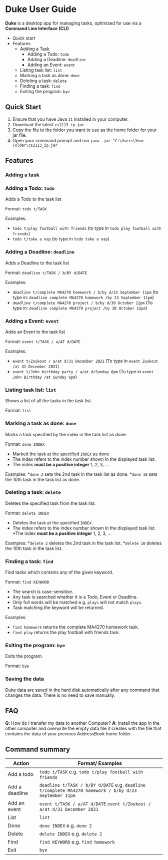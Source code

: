 # Duke User Guide

**Duke** is a desktop app for managing tasks, optimized for use via a
**Command Line Interface (CLI)**

* Quick start
* Features
    * Adding a Task
        * Adding a Todo: ```todo```
        * Adding a Deadline: ```deadline```
        * Adding an Event: ```event```
    * Listing task list: ```list```
    * Marking a task as done: ```done```
    * Deleting a task: ```delete```
    * Finding a task: ```find```
    * Exiting the program: ```bye```

## Quick Start
1. Ensure that you have Java ```11``` installed in your computer.
1. Download the latest ```cs2113_ip.jar```.
1. Copy the file to the folder you want to use as the home folder for your jar file.
1. Open your command prompt and run ```java -jar "C:\Users\Your Folder\cs2113_ip.jar```

## Features

### Adding a task

### Adding a Todo: ```todo```

Adds a Todo to the task list

Format: ```todo t/TASK```

Examples:
* ```todo t/play football with friends```
(to type in ```todo play football with friends```)
* ```todo t/take a nap```
(to type in ```todo take a nap```)

### Adding a Deadline: ```deadline```

Adds a Deadline to the task list

Format: ```deadline t/TASK / b/BY d/DATE```

Examples:
* ```deadline t/complete MA4270 homework / b/by d/23 September 11pm``` 
(to type in: ```deadline complete MA4270 homework /by 23 September 11pm```)
* ```deadline t/complete MA4270 project / b/by d/30 October 12pm```
(To type in: ```deadline complete MA4270 project /by 30 October 12pm```)

### Adding a Event: ```event```

Adds an Event to the task list

Format: ```event t/TASK / a/AT d/DATE```

Examples:
* ```event t/Zoukout / a/at d/31 December 2021```
(To type in ```event Zoukout /at 31 December 2021```)
* ```event t/John birthday party / a/at d/Sunday 6pm```
(To type in ```event John Birthday /at Sunday 6pm```)

### Listing task list: ```list```

Shows a list of all the tasks in the task list.

Format: ```list```

### Marking a task as done: ```done```

Marks a task specified by the index in the task list as done.

Format: ```done INDEX```

* Marked the task at the specified ```INDEX``` as done
* The index refers to the index number shown in the displayed task list.
* The index **must be a positive integer** 1, 2, 3, ...

Examples:
*```done 2``` sets the 2nd task in the task list as done.
*```done 10``` sets the 10th task in the task list as done.

### Deleting a task: ```delete```

Deletes the specified task from the task list.

Format: ```delete INDEX```
* Deletes the task at the specified ```INDEX```.
* The index refers to the index number shown in the displayed task list.
*The index **must be a positive integer** 1, 2, 3, ...

Examples:
*```delete 2``` deletes the 2nd task in the task list.
*```delete 10``` deletes the 10th task in the task list.

### Finding a task: ```find```

Find tasks which contains any of the given keyword.

Format: ```find KEYWORD```
* The search is case-sensitive.
* Any task is searched whether it is a Todo, Event or Deadline.
* Only full words will be matched e.g. ```plays``` will not match ```plays```.
* Task matching the keyword will be returned.

Examples:
* ```find homework``` returns the complete MA4270 homework task.
* ```find play``` returns the play football with friends task.

### Exiting the program: ```bye```

Exits the program.

Format: ```bye```

### Saving the data

Duke data are saved in the hard disk automatically after any command that changes the data. 
There is no need to save manually.

## FAQ
**Q**: How do I transfer my data to another Computer?
**A**: Install the app in the other computer and overwrite the empty data file it creates with the 
file that contains the data of your previous AddressBook home folder.

## Command summary

Action | Format/ Examples
------------ | -------------
Add a todo | ```todo t/TASK``` e.g. ```todo t/play football with friends```
Add a deadline | ```deadline t/TASK / b/BY d/DATE``` e.g. ```deadline t/complete MA4270 homework / b/by d/23 September 11pm```
Add an event | ```event t/TASK / a/AT d/DATE``` ```event t/Zoukout / a/at d/31 December 2021```
List | ```list```
Done | ```done INDEX``` e.g. ```done 2``` 
Delete | ```delete INDEX``` e.g. ```delete 2``` 
Find | ```find KEYWORD``` e.g. ```find homework```
Exit | ```bye```
